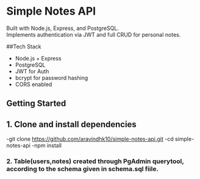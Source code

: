 # Simple Notes API

Built with Node.js, Express, and PostgreSQL.  
Implements authentication via JWT and full CRUD for personal notes.


##Tech Stack

- Node.js + Express
- PostgreSQL
- JWT for Auth
- bcrypt for password hashing
- CORS enabled


## Getting Started

## 1. Clone and install dependencies

-git clone https://github.com/aravindhk10/simple-notes-api.git
-cd simple-notes-api
-npm install

### 2. Table(users,notes) created through PgAdmin querytool, according to the schema given in schema.sql fiile.

    
